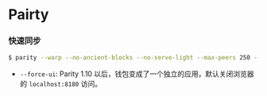 Pairty
======

### 快速同步

```bash
$ parity --warp --no-ancient-blocks --no-serve-light --max-peers 250 --snapshot-peers 50 --min-peers 50 --mode active --tracing off --pruning fast --db-compaction ssd --cache-size 4096 --force-ui
```

- `--force-ui`: Parity 1.10 以后，钱包变成了一个独立的应用，默认关闭浏览器的 `localhost:8180` 访问。

